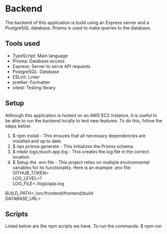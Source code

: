 # Backend
The backend of this application is build using an Express server and a PostgreSQL database. Prisma is used to make queries to the database.

## Tools used
- TypeScript: Main language
- Prisma: Database access
- Express: Server to serve API requests
- PostgreSQL: Database
- ESLint: Linter
- prettier: Formatter
- vitest: Testing library

## Setup
Although this application is hosted on an AWS EC2 instance, it is useful to be able to run the backend locally to test new features. To do this, follow
the steps below:

1. $ npm install - This ensures that all necessary dependencies are installed and up to date.
2. $ npx prisma generate - This initializes the Prisma schema.
3. $ mkdir logs;touch app.log - This creates the log file in the correct location.
4. $ Setup the .env file - This project relies on multiple environmental variables for its functionality. Here is an example .env file:  
GITHUB_TOKEN=<github token>  
LOG_LEVEL=1  
LOG_FILE=./logs/app.log  

BUILD_PATH=./src/frontend/frontend/build  
DATABASE_URL=<database url>  

## Scripts
 Listed below are the npm scripts we have. 
To run the commands: $ npm run <script name>
1. build: Compiles the TypeScript code to JavaScript code.
2. start: Starts the Express server. Requests can now be made via the API.
3. dev: ?
4. db: Launches Prisma Studio. Gives a GUI to see what is contained within the database. Will launch a web browser.
5. test: Runs the entire test suite for the backend.
6. auto-grader-test: ?
7. lint: Runs the linter. Is set to fix any errors it can fix. It is recommended to configure your IDE to run the linter upon every save of a file.
8. format: Runs prettier. Ensures that the format of the code is correct.

## Usage
Once all setup steps have been followed, the backend can be run locally. The steps below outline how:
1. $ npm run build
2. $ npm run start
At this point, the backend is running. Requests can now be made through Curl or Postman.
See this [API documentation](https://documenter.getpostman.com/view/39313267/2sAY4sk5HD) to see the format of valid requests. 

## Folders
- prisma: Contains the configuration info for Prisma. The Prisma schema can be found here.
- src: All source code for the backend.

## Files
- eslint.config.js: ESLint linter setup.
- isomorphic.d.ts: ?
- logger.ts: Logger used throughout the backend to write to the log file.
- package.json: Scripts and dependencies.
- package-lock.json: dependencies.
- tsconfig.compile.json: Extends tsconfig.json. Used by the build script to avoid compilation of test files.
- tsconfig.json: TypeScript configuration.
- vitest.config.ts: Test suite configuration.







